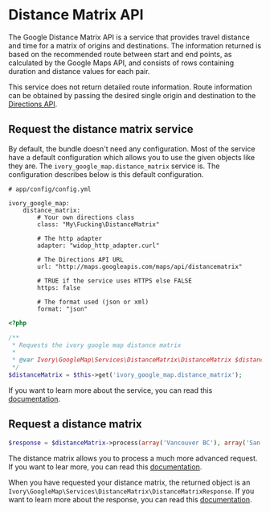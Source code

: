 # Distance Matrix API

The Google Distance Matrix API is a service that provides travel distance and time for a matrix of origins and
destinations. The information returned is based on the recommended route between start and end points, as calculated
by the Google Maps API, and consists of rows containing duration and distance values for each pair.

This service does not return detailed route information. Route information can be obtained by passing the desired
single origin and destination to the
[Directions API](http://github.com/egeloen/IvoryGoogleMapBundle/blob/master/Resources/doc/usage/services/directions/directions.md).

## Request the distance matrix service

By default, the bundle doesn't need any configuration. Most of the service have a default configuration which allows
you to use the given objects like they are. The ``ivory_google_map.distance_matrix`` service is. The configuration
describes below is this default configuration.

```
# app/config/config.yml

ivory_google_map:
    distance_matrix:
        # Your own directions class
        class: "My\Fucking\DistanceMatrix"

        # The http adapter
        adapter: "widop_http_adapter.curl"

        # The Directions API URL
        url: "http://maps.googleapis.com/maps/api/distancematrix"

        # TRUE if the service uses HTTPS else FALSE
        https: false

        # The format used (json or xml)
        format: "json"
```

``` php
<?php

/**
 * Requests the ivory google map distance matrix
 *
 * @var Ivory\GoogleMap\Services\DistanceMatrix\DistanceMatrix $distanceMatrix
 */
$distanceMatrix = $this->get('ivory_google_map.distance_matrix');
```

If you want to learn more about the service, you can read this
[documentation](http://github.com/egeloen/ivory-google-map/blob/master/doc/usage/services/distance_matrix/distance_matrix.md).

## Request a distance matrix

``` php
$response = $distanceMatrix->process(array('Vancouver BC'), array('San Francisco'));
```

The distance matrix allows you to process a much more advanced request. If you want to lear more, you can read this
[documentation](http://github.com/egeloen/IvoryGoogleMapBundle/blob/master/Resources/doc/usage/services/distance_matrix/distance_matrix_request.md).

When you have requested your distance matrix, the returned object is an
``Ivory\GoogleMap\Services\DistanceMatrix\DistanceMatrixResponse``. If you want to learn more about the response, you
can read this [documentation](http://github.com/egeloen/ivory-google-map/blob/master/doc/usage/services/distance_matrix/distance_matrix.md).
